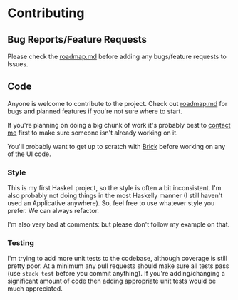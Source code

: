 # Contributing

## Bug Reports/Feature Requests

Please check the [roadmap.md](https://github.com/smallhadroncollider/taskell/blob/develop/roadmap.md) before adding any bugs/feature requests to Issues.

## Code

Anyone is welcome to contribute to the project. Check out [roadmap.md](https://github.com/smallhadroncollider/taskell/blob/develop/roadmap.md) for bugs and planned features if you're not sure where to start.

If you're planning on doing a big chunk of work it's probably best to [contact me](mailto:mark@smallhadroncollider.com) first to make sure someone isn't already working on it.

You'll probably want to get up to scratch with [Brick](https://github.com/jtdaugherty/brick) before working on any of the UI code.

### Style

This is my first Haskell project, so the style is often a bit inconsistent. I'm also probably not doing things in the most Haskelly manner (I still haven't used an Applicative anywhere). So, feel free to use whatever style you prefer. We can always refactor.

I'm also very bad at comments: but please don't follow my example on that.

### Testing

I'm trying to add more unit tests to the codebase, although coverage is still pretty poor. At a minimum any pull requests should make sure all tests pass (use `stack test` before you commit anything). If you're adding/changing a significant amount of code then adding appropriate unit tests would be much appreciated.
